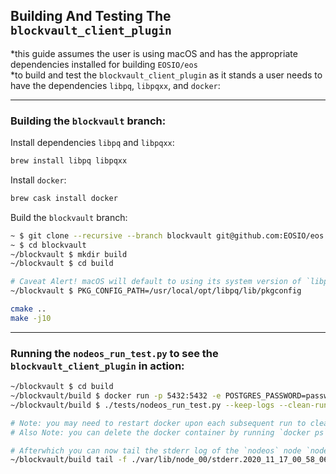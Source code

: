 ## Building And Testing The `blockvault_client_plugin`
*this guide assumes the user is using macOS and has the appropriate dependencies installed for building `EOSIO/eos`<br>
*to build and test the `blockvault_client_plugin` as it stands a user needs to have the dependencies `libpq`, `libpqxx`, and `docker`:

<hr>

### Building the `blockvault` branch:

Install dependencies `libpq` and `libpqxx`:
```bash
brew install libpq libpqxx
```

Install `docker`:
```bash
brew cask install docker
```

Build the `blockvault` branch:
```bash
~ $ git clone --recursive --branch blockvault git@github.com:EOSIO/eos.git blockvault
~ $ cd blockvault
~/blockvault $ mkdir build
~/blockvault $ cd build

# Caveat Alert! macOS will default to using its system version of `libpq`. To use the `libpq` installed by brew set the environment variable like so:
~/blockvault $ PKG_CONFIG_PATH=/usr/local/opt/libpq/lib/pkgconfig

cmake ..
make -j10
```

<hr>

### Running the `nodeos_run_test.py` to see the `blockvault_client_plugin` in action:
```bash
~/blockvault $ cd build
~/blockvault/build $ docker run -p 5432:5432 -e POSTGRES_PASSWORD=password -d postgres
~/blockvault/build $ ./tests/nodeos_run_test.py --keep-logs --clean-run -v

# Note: you may need to restart docker upon each subsequent run to clear the POSTGRES databse
# Also Note: you can delete the docker container by running `docker ps` and delete the corresponding docker CONTAINER ID like so: `docker rm -f <CONTAINER ID>`

# Afterwhich you can now tail the stderr log of the `nodeos` node `node_00` (note: that file is given a unique ID on each subsequent run):
~/blockvault/build tail -f ./var/lib/node_00/stderr.2020_11_17_00_58_06.txt | grep blockvault
```
